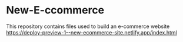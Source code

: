 # New-E-ccommerce

This repository contains files used to build an e-commerce website
https://deploy-preview-1--new-ecommerce-site.netlify.app/index.html
